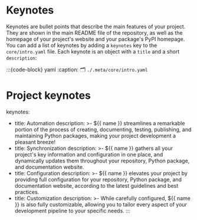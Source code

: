 # Keynotes
Keynotes are bullet points that describe the main features of your project.
They are shown in the main README file of the repository, as well as the homepage of your project's website
and your package's PyPI homepage.
You can add a list of keynotes by adding a `keynotes` key to the `core/intro.yaml` file.
Each keynote is an object with a `title` and a short `description`:

:::{code-block} yaml
:caption: 🗂 `./.meta/core/intro.yaml`
# Project keynotes
keynotes:
  - title: Automation
    description: >-
      ${‎{ name }} streamlines a remarkable portion of the process of creating,
      documenting, testing, publishing, and maintaining Python packages,
      making your project development a pleasant breeze!
  - title: Synchronization
    description: >-
      ${‎{ name }} gathers all your project's key information
      and configuration in one place,
      and dynamically updates them throughout your repository,
      Python package, and documentation website.
  - title: Configuration
    description: >-
      ${‎{ name }} elevates your project by providing
      full configuration for your repository,
      Python package, and documentation website,
      according to the latest guidelines and best practices.
  - title: Customization
    description: >-
      While carefully configured, ${‎{ name }} is also fully customizable,
      allowing you to tailor every aspect of your development pipeline
      to your specific needs.
:::
